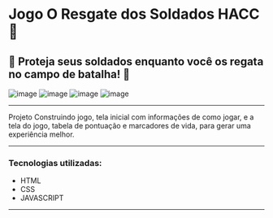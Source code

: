 # Jogo O Resgate dos Soldados HACC 🔫

## 🔫 Proteja seus soldados enquanto você os regata no campo de batalha! 🔫

![image]()
![image]()
![image]()
![image]()


**************************************************************************
Projeto Construindo jogo, tela inicial com informações de como jogar, e a tela do jogo, tabela de pontuação e marcadores de vida, para gerar uma experiência melhor.
**************************************************************************
### Tecnologias utilizadas:

- HTML
- CSS
- JAVASCRIPT
**************************************************************************
